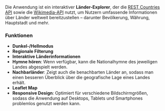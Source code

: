 Die Anwendung ist ein interaktiver **Länder-Explorer**, der die [REST Countries API](https://restcountries.com/) sowie die [Wikimedia-API](https://www.mediawiki.org/wiki/MediaWiki) nutzt, um Nutzern umfassende Informationen über Länder weltweit bereitzustellen – darunter Bevölkerung, Währung, Hauptstadt und mehr.

### Funktionen

- **Dunkel-/Hellmodus**
- **Regionale Filterung**
- **Interaktive Länderinformationen**
- **Hymne hören**: Wenn verfügbar, kann die Nationalhymne des jeweiligen Landes abgespielt werden.
- **Nachbarländer**: Zeigt auch die benachbarten Länder an, sodass man einen besseren Überblick über die geografische Lage eines Landes erhält.
- **Leaflet Map**
- **Responsive Design**: Optimiert für verschiedene Bildschirmgrößen, sodass die Anwendung auf Desktops, Tablets und Smartphones problemlos genutzt werden kann.
